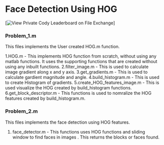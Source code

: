 # Face Detection Using HOG

[![View Private Cody Leaderboard on File Exchange](https://www.mathworks.com/matlabcentral/images/matlab-file-exchange.svg)]

### Problem_1.m 
This files implements the User created HOG.m function.

1.HOG.m - This implements HOG function from scratch, without using any matlab functions. It uses the supporting functions that are created without using any inbuilt functions.
2.filter_image.m - This is used to calculate image gradient along x and y axis.
3.get_gradients.m - This is used to calculate gardient magnitude and angle.
4.build_histogram.m - This is used to create Histogram of gradients.
5.create_HOG_features_image.m - This is used visualize the HOG created by build_histogram functions.
6.get_block_descriptor.m - This functions is used to nomralize the HOG features created by build_histogram.m.

### Problem_2.m 
This files implements the face detection using HOG features.

1. face_detector.m - This functions uses HOG functions and sliding window to find faces in images . This returns the blocks or faces found.



